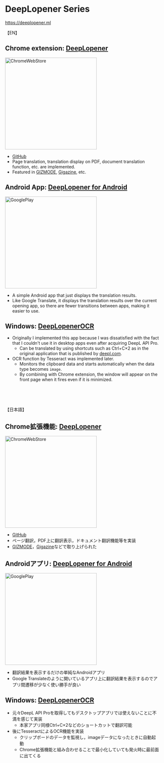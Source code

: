 # DeepLopener Series

https://deeplopener.ml

【EN】  

## Chrome extension: [DeepLopener](https://deeplopener.ml/DeepLopener)  
<a href="https://chrome.google.com/webstore/detail/deeplopener/almdndhiblbhbnoaakhgefcpmbaoljde" target="_blank" rel="noopener noreferrer"><img src="https://storage.googleapis.com/chrome-gcs-uploader.appspot.com/image/WlD8wC6g8khYWPJUsQceQkhXSlv1/HRs9MPufa1J1h5glNhut.png" alt="ChromeWebStore" width="300px" ></a>
- [GitHub](https://github.com/T3aHat/DeepLopener)
- Page translation, translation display on PDF, document translation function, etc. are implemented.
- Featured in [GIZMODE](https://www.gizmodo.jp/2021/02/deeplopener-pro.html), [Gigazine](https://gigazine.net/news/20211231-deepl-opener/), etc. 

## Android App: [DeepLopener for Android](https://deeplopener.ml/DeepLopener_for_Android)  
<a href="https://play.google.com/store/apps/details?id=com.teahat.deeplopener" target="_blank" rel="noopener noreferrer"><img src="https://play.google.com/intl/ja/badges/static/images/badges/en_badge_web_generic.png" alt="GooglePlay" width="300px" ></a>
- A simple Android app that just displays the translation results.
- Like Google Translate, it displays the translation results over the current opening app, so there are fewer transitions between apps, making it easier to use.

## Windows: [DeepLopenerOCR](https://github.com/T3aHat/DeepLopenerOCR)  
- Originally I implemented this app because I was dissatisfied with the fact that I couldn't use it in desktop apps even after acquiring DeepL API Pro.
    - Can be translated by using shortcuts such as Ctrl+C×2 as in the original application that is published by [deepl.com](https://deepl.com).
- OCR function by Tesseract was implemented later.
    - Monitors the clipboard data and starts automatically when the data type becomes `image`.
    - By combining with Chrome extension, the window will appear on the front page when it fires even if it is minimized.

<br>
<br>
<br>

【日本語】  

## Chrome拡張機能: [DeepLopener](https://deeplopener.ml/DeepLopener)  
<a href="https://chrome.google.com/webstore/detail/deeplopener/almdndhiblbhbnoaakhgefcpmbaoljde" target="_blank" rel="noopener noreferrer"><img src="https://storage.googleapis.com/chrome-gcs-uploader.appspot.com/image/WlD8wC6g8khYWPJUsQceQkhXSlv1/HRs9MPufa1J1h5glNhut.png" alt="ChromeWebStore" width="300px" ></a>
- [GitHub](https://github.com/T3aHat/DeepLopener)
- ページ翻訳，PDF上に翻訳表示，ドキュメント翻訳機能等を実装
- [GIZMODE](https://www.gizmodo.jp/2021/02/deeplopener-pro.html)，[Gigazine](https://gigazine.net/news/20211231-deepl-opener/)などで取り上げられた

## Androidアプリ: [DeepLopener for Android](https://deeplopener.ml/DeepLopener_for_Android)  
<a href="https://play.google.com/store/apps/details?id=com.teahat.deeplopener" target="_blank" rel="noopener noreferrer"><img src="https://play.google.com/intl/ja/badges/static/images/badges/en_badge_web_generic.png" alt="GooglePlay" width="300px" ></a>
- 翻訳結果を表示するだけの単純なAndroidアプリ
- Google Translateのように開いているアプリ上に翻訳結果を表示するのでアプリ間遷移が少なく使い勝手が良い

## Windows: [DeepLopenerOCR](https://github.com/T3aHat/DeepLopenerOCR)  
- 元々DeepL API Proを取得してもデスクトップアプリでは使えないことに不満を感じて実装
    - 本家アプリ同様Ctrl+C×2などのショートカットで翻訳可能
- 後にTesseractによるOCR機能を実装
    - クリップボードのデータを監視し，imageデータになったときに自動起動
    - Chrome拡張機能と組み合わせることで最小化していても発火時に最前面に出てくる